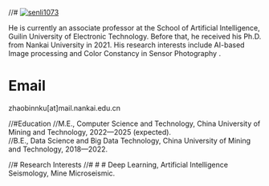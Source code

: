 

 //# [![senli1073](https://img.shields.io/badge/senli1073-github-blue?logo=github)](https://github.com/senli1073)

He is currently an associate professor at the School of Artificial Intelligence, Guilin University of Electronic Technology. Before that, he  received his Ph.D. from Nankai University in 2021. His research interests include AI-based Image processing and Color Constancy in Sensor Photography
.  
# Email
zhaobinnku[at]mail.nankai.edu.cn

//#Education
 //M.E., Computer Science and Technology, China University of Mining and Technology, 2022—2025 (expected).\
//B.E., Data Science and Big Data Technology, China University of Mining and Technology, 2018—2022.

//#  Research Interests
//# # # Deep Learning, Artificial Intelligence Seismology, Mine Microseismic.
